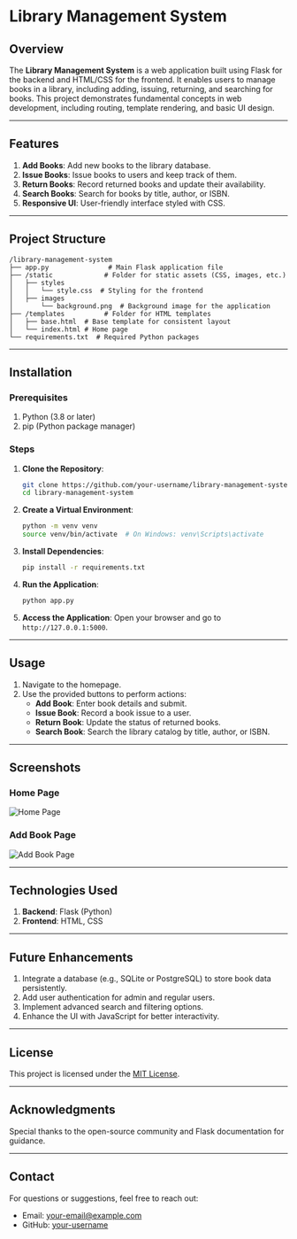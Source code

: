 # Library Management System

## Overview
The **Library Management System** is a web application built using Flask for the backend and HTML/CSS for the frontend. It enables users to manage books in a library, including adding, issuing, returning, and searching for books. This project demonstrates fundamental concepts in web development, including routing, template rendering, and basic UI design.

---

## Features
1. **Add Books**: Add new books to the library database.
2. **Issue Books**: Issue books to users and keep track of them.
3. **Return Books**: Record returned books and update their availability.
4. **Search Books**: Search for books by title, author, or ISBN.
5. **Responsive UI**: User-friendly interface styled with CSS.

---

## Project Structure
```plaintext
/library-management-system
├── app.py               # Main Flask application file
├── /static             # Folder for static assets (CSS, images, etc.)
│   ├── styles
│   │   └── style.css  # Styling for the frontend
│   ├── images
│       └── background.png  # Background image for the application
├── /templates          # Folder for HTML templates
│   ├── base.html  # Base template for consistent layout
│   └── index.html # Home page
└── requirements.txt  # Required Python packages
```

---

## Installation

### Prerequisites
1. Python (3.8 or later)
2. pip (Python package manager)

### Steps
1. **Clone the Repository**:
   ```bash
   git clone https://github.com/your-username/library-management-system.git
   cd library-management-system
   ```

2. **Create a Virtual Environment**:
   ```bash
   python -m venv venv
   source venv/bin/activate  # On Windows: venv\Scripts\activate
   ```

3. **Install Dependencies**:
   ```bash
   pip install -r requirements.txt
   ```

4. **Run the Application**:
   ```bash
   python app.py
   ```

5. **Access the Application**:
   Open your browser and go to `http://127.0.0.1:5000`.

---

## Usage
1. Navigate to the homepage.
2. Use the provided buttons to perform actions:
   - **Add Book**: Enter book details and submit.
   - **Issue Book**: Record a book issue to a user.
   - **Return Book**: Update the status of returned books.
   - **Search Book**: Search the library catalog by title, author, or ISBN.

---

## Screenshots

### Home Page
![Home Page](static/images/homepage-screenshot.png)

### Add Book Page
![Add Book Page](static/images/addbook-screenshot.png)

---

## Technologies Used
1. **Backend**: Flask (Python)
2. **Frontend**: HTML, CSS

---

## Future Enhancements
1. Integrate a database (e.g., SQLite or PostgreSQL) to store book data persistently.
2. Add user authentication for admin and regular users.
3. Implement advanced search and filtering options.
4. Enhance the UI with JavaScript for better interactivity.

---

## License
This project is licensed under the [MIT License](LICENSE).

---

## Acknowledgments
Special thanks to the open-source community and Flask documentation for guidance.

---

## Contact
For questions or suggestions, feel free to reach out:
- Email: your-email@example.com
- GitHub: [your-username](https://github.com/your-username/)

